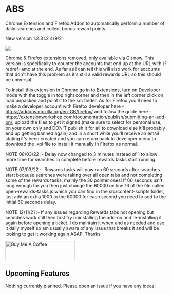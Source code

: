 # ABS
Chrome Extension and Firefox Addon to automatically perform a number of daily searches and collect bonus reward points.

New version 1.2.31.2 4/9/21

![](/screenshots/popup.png)

Chrome & Firefox extensions removed, only available via Git now. This version is specifically to counter the accounts that end up at the URL with /?redref=amc at the end. As far as I can tell this will also work for accounts that don't have this problem as it's still a valid rewards URL so this should be universal.

To Install this extension in Chrome go in to Extensions, turn on Developer mode with the toggle in top right corner and then in the left corner click on load unpacked and point it to the src folder. As for Firefox you'll need to make a developer account with Firefox developer here - https://addons.mozilla.org/en-GB/firefox/ and follow the guide here - https://extensionworkshop.com/documentation/publish/submitting-an-add-on/, upload the files to get it signed (make sure to select for personal use, on your own only and DON'T publish it for all to download else it'll probably end up getting banned again) and in a short while you'll receive an email stating it's been created and you can return back to developer menu to download the .xpi file to install it manually in Firefox as normal.

NOTE 08/03/22 :- Delay now changed to 3 minutes instead of 1 to allow more time for searches to complete before rewards tasks start running.

NOTE 07/03/22 :- Rewards tasks will now run 60 seconds after searches start because searches were taking over all open tabs and not completing some of the rewards tasks, mainly the 30 pointer ones! If 60 seconds isn't long enough for you then just change the 60000 on line 16 of the file called open-rewards-tasks.js which you can find in the src/content-scripts folder, just add an extra 1000 to the 60000 for each second you need to add to the initial 60 seconds delay.

NOTE 12/11/21 :- If any issues regarding Rewards tabs not opening but searches work still then first try uninstalling the add-on and re-installing it again before opening a ticket. I do maintain it when and as needed and use it daily myself so am usually aware of any issue that breaks it and will be looking to get it working again ASAP. Thanks

<a href="https://www.buymeacoffee.com/h4x0rm1k3" target="_blank"><img src="https://cdn.buymeacoffee.com/buttons/v2/default-green.png" alt="Buy Me A Coffee" style="height: 60px !important;width: 217px !important;" ></a>


## Upcoming Features

Nothing currently planned. Please open an issue if you have any ideas!
